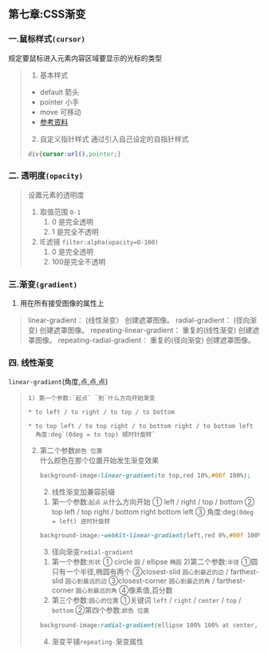 ## 第七章:CSS渐变

### 一.鼠标样式`(cursor)`

规定要鼠标进入元素内容区域要显示的光标的类型

> 1. 基本样式
> - default 箭头
> - pointer 小手
> - move 可移动
> - [ 参考资料](http://www.w3school.com.cn/cssref/pr_class_cursor.asp)
> 2. 自定义指针样式
> 通过引入自己设定的自指针样式
> ```css
> div{cursor:url(),pointer;}
> ```

### 二. 透明度`(opacity)`

> 设置元素的透明度
>
> 1. 取值范围 `0-1` 
>    1.  0 是完全透明
>    2.  1 是完全不透明
> 2. IE滤镜 `filter:alpha(opacity=0-100)`
>    1. 0 是完全透明
>    2. 100是完全不透明

### 三.渐变`(gradient)`

1. 用在所有接受图像的属性上
> linear-gradient： (线性渐变） 创建遮罩图像。 
> radial-gradient： (径向渐变) 创建遮罩图像。 
> repeating-linear-gradient： 重复的(线性渐变) 创建遮罩图像。 
> repeating-radial-gradient： 重复的(径向渐变) 创建遮罩图像。

### 四. 线性渐变  
`linear-gradient`(角度,点,点,点)

>     1) 第一个参数:`起点` `到`什么方向开始渐变
>
>     * to left / to right / to top / to bottom
>
>     * to top left / to top right / to bottom right / to bottom left 
>       角度:deg`(0deg = to top) 顺时针旋转`
>
> 2) 第二个参数`颜色 位置`  
>       什么颜色在那个位置开始发生渐变效果
>     ```css
>     background-image:linear-gradient(to top,red 10%,#00f 100%);
>     ```
>     2. 线性渐变加兼容前缀
>     1) 第一个参数:`起点` `从`什么方向开始
>     ① left / right / top / bottom
>     ② top left / top right / bottom right bottom left
>     ③ 角度:deg`(0deg = left) 逆时针旋转`
>     ```css
>     background-image:-webkit-linear-gradient(left,red 0%,#00f 100%);
>     ```
>     3. 径向渐变`radial-gradient`
>     1) 第一个参数:`形状`
>     ① circle `圆` / ellipse `椭圆`
>     2)第二个参数:`半径`
>     ①圆只有一个半径,椭圆有两个
>     ②closest-slid `圆心到最近的边` / farthest-slid `圆心到最远的边`
>     ③closest-corner `圆心到最近的角` / farthest-corner `圆心到最远的角`
>     ④像素值,百分数
>     3) 第三个参数:`圆心的位置`
>     ①关键词 `left` / `right` / `center` / `top` / `bottom`
>     ②第四个参数:`颜色 位置`
>     ```css
>     background-image:radial-gradient(ellipse 100% 100% at center, #f00 10%,#ff0 20%,#080 100%);
>     ```
>     4. 渐变平铺`repeating-`渐变属性                                                                                                                            